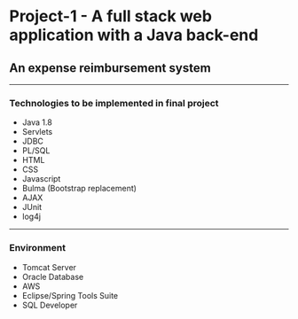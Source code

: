 # Project-1 - A full stack web application with a Java back-end
## An expense reimbursement system
-----------
### Technologies to be implemented in final project
- Java 1.8
- Servlets
- JDBC
- PL/SQL
- HTML
- CSS
- Javascript
- Bulma (Bootstrap replacement)
- AJAX
- JUnit
- log4j

-----------
### Environment
- Tomcat Server
- Oracle Database
- AWS
- Eclipse/Spring Tools Suite
- SQL Developer